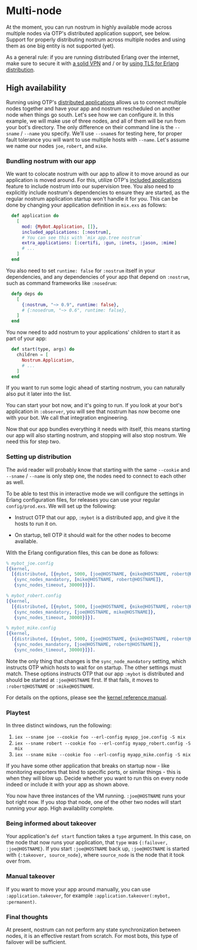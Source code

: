# Multi-node

At the moment, you can run nostrum in highly available mode across multiple
nodes via OTP's distributed application support, see below. Support for properly
distributing nostrum across multiple nodes and using them as one big entity is
not supported (yet).

As a general rule: if you are running distributed Erlang over the internet, make
sure to secure it with [a solid VPN](https://www.wireguard.com) and / or by
[using TLS for Erlang
distribution](https://www.erlang.org/doc/apps/ssl/ssl_distribution.html).


## High availability

Running using OTP's [distributed
applications](https://www.erlang.org/doc/design_principles/distributed_applications.html)
allows us to connect multiple nodes together and have your app and nostrum
rescheduled on another node when things go south. Let's see how we can configure
it. In this example, we will make use of three nodes, and all of them will be
run from your bot's directory. The only difference on their command line is the
`--sname` / `--name` you specify. We'll use `--sname`s for testing here, for
proper fault tolerance you will want to use multiple hosts with `--name`. Let's
assume we name our nodes `joe`, `robert`, and `mike`.


### Bundling nostrum with our app

We want to colocate nostrum with our app to allow it to move around as our
application is moved around. For this, utilize OTP's [included
applications](https://www.erlang.org/doc/design_principles/included_applications.html)
feature to include nostrum into our supervision tree. You also need to
explicitly include nostrum's dependencies to ensure they are started, as the
regular nostrum application startup won't handle it for you. This can be done by
changing your application definition in `mix.exs` as follows:

```elixir
  def application do
    [
      mod: {MyBot.Application, []},
      included_applications: [:nostrum],
      # You can see this with `mix app.tree nostrum`
      extra_applications: [:certifi, :gun, :inets, :jason, :mime]
      # ...
    ]
  end
```

You also need to set `runtime: false` for `:nostrum` itself in your
dependencies, and any dependencies of your app that depend on `:nostrum`, such
as command frameworks like `:nosedrum`:

```elixir
  defp deps do
    [
      {:nostrum, "~> 0.9", runtime: false},
      # {:nosedrum, "~> 0.6", runtime: false},
    ]
  end
```

You now need to add nostrum to your applications' children to start it as part
of your app:

```elixir
  def start(type, args) do
    children = [
      Nostrum.Application,
      # ...
    ]
  end
```

If you want to run some logic ahead of starting nostrum, you can naturally also
put it later into the list.

You can start your bot now, and it's going to run. If you look at your
bot's application in `:observer`, you will see that nostrum has now become one
with your bot. We call that integration engineering.

Now that our app bundles everything it needs with itself, this means starting
our app will also starting nostrum, and stopping will also stop nostrum. We need
this for step two.


### Setting up distribution

The avid reader will probably know that starting with the same `--cookie` and
`--sname` / `--name` is only step one, the nodes need to connect to each other
as well.

To be able to test this in interactive mode we will configure the settings in
Erlang configuration files, for releases you can use your regular
`config/prod.exs`. We will set up the following:

- Instruct OTP that our app, `:mybot` is a distributed app, and give it the
  hosts to run it on.

- On startup, tell OTP it should wait for the other nodes to become available.

With the Erlang configuration files, this can be done as follows:

```erl
% mybot_joe.config
[{kernel,
  [{distributed, [{mybot, 5000, [joe@HOSTNAME, {mike@HOSTNAME, robert@HOSTNAME}]}]},
   {sync_nodes_mandatory, [mike@HOSTNAME, robert@HOSTNAME]},
   {sync_nodes_timeout, 30000}]}].
```
```erl
% mybot_robert.config
[{kernel,
  [{distributed, [{mybot, 5000, [joe@HOSTNAME, {mike@HOSTNAME, robert@HOSTNAME}]}]},
   {sync_nodes_mandatory, [joe@HOSTNAME, mike@HOSTNAME]},
   {sync_nodes_timeout, 30000}]}].
```
```erl
% mybot_mike.config
[{kernel,
  [{distributed, [{mybot, 5000, [joe@HOSTNAME, {mike@HOSTNAME, robert@HOSTNAME}]}]},
   {sync_nodes_mandatory, [joe@HOSTNAME, robert@HOSTNAME]},
   {sync_nodes_timeout, 30000}]}].
```

Note the only thing that changes is the `sync_node_mandatory` setting, which
instructs OTP which hosts to wait for on startup. The other settings must match.
These options instructs OTP that our app `:mybot` is distributed and should be
started at `:joe@HOSTNAME` first. If that fails, it moves to `:robert@HOSTNAME`
or `:mike@HOSTNAME`.

For details on the options, please see the [kernel reference
manual](https://www.erlang.org/doc/man/kernel_app.html).


### Playtest

In three distinct windows, run the following:

1. `iex --sname joe --cookie foo --erl-config myapp_joe.config -S mix`
2. `iex --sname robert --cookie foo --erl-config myapp_robert.config -S mix`
3. `iex --sname mike --cookie foo --erl-config myapp_mike.config -S mix`

If you have some other application that breaks on startup now - like monitoring
exporters that bind to specific ports, or similar things - this is when they
will blow up. Decide whether you want to run this on every node indeed or
include it with your app as shown above.

You now have three instances of the VM running. `:joe@HOSTNAME` runs your bot
right now. If you stop that node, one of the other two nodes will start running
your app. High availability complete.


### Being informed about takeover

Your application's `def start` function takes a `type` argument. In this case,
on the node that now runs your application, that `type` was `{:failover,
:joe@HOSTNAME}`. If you start `:joe@HOSTNAME` back up, `:joe@HOSTNAME` is
started with `{:takeover, source_node}`, where `source_node` is the node that it
took over from.


### Manual takeover

If you want to move your app around manually, you can use
`:application.takeover`, for example `:application.takeover(:mybot,
:permanent)`.


### Final thoughts

At present, nostrum can not perform any state synchronization between nodes, it
is an effective restart from scratch. For most bots, this type of failover will
be sufficient.


<!-- vim: set textwidth=80 sw=2 ts=2: -->
